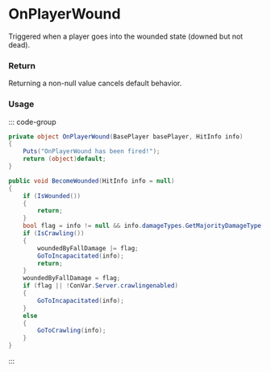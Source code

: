 # OnPlayerWound
<Badge type="info" text="Player"/>[<Badge type="danger" text="Carbon Compatible"/>](https://github.com/CarbonCommunity/Carbon)[<Badge type="warning" text="Oxide Compatible"/>](https://github.com/OxideMod/Oxide.Rust)
Triggered when a player goes into the wounded state (downed but not dead).

### Return
Returning a non-null value cancels default behavior.

### Usage
::: code-group
```csharp [Example]
private object OnPlayerWound(BasePlayer basePlayer, HitInfo info)
{
	Puts("OnPlayerWound has been fired!");
	return (object)default;
}
```
```csharp [Source — Assembly-CSharp @ BasePlayer]
public void BecomeWounded(HitInfo info = null)
{
	if (IsWounded())
	{
		return;
	}
	bool flag = info != null && info.damageTypes.GetMajorityDamageType() == Rust.DamageType.Fall;
	if (IsCrawling())
	{
		woundedByFallDamage |= flag;
		GoToIncapacitated(info);
		return;
	}
	woundedByFallDamage = flag;
	if (flag || !ConVar.Server.crawlingenabled)
	{
		GoToIncapacitated(info);
	}
	else
	{
		GoToCrawling(info);
	}
}

```
:::
